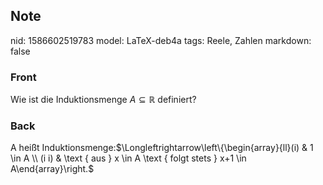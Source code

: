 ## Note
nid: 1586602519783
model: LaTeX-deb4a
tags: Reele, Zahlen
markdown: false

### Front
Wie ist die Induktionsmenge $A \subseteq \mathbb{R}$ definiert?

### Back
A heißt Induktionsmenge:$\Longleftrightarrow\left\{\begin{array}{ll}(i) & 1 \in A \\ (i i) & \text { aus } x \in A \text { folgt stets } x+1 \in A\end{array}\right.$
